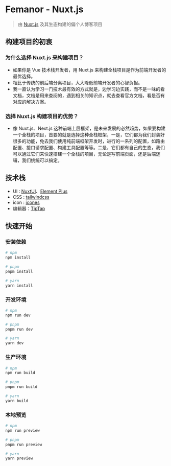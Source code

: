 # Femanor - Nuxt.js

> 由 [Nuxt.js](https://nuxt.com) 及其生态构建的偏个人博客项目

## 构建项目的初衷

### 为什么选择 Nuxt.js 来构建项目？

- 如果你是 Vue 技术栈开发者，用 Nuxt.js 来构建全栈项目是作为前端开发者的最优选择。
- 相比于传统的前后端分离项目，大大降低前端开发者的心智负担。
- 我一直认为学习一门技术最有效的方式就是，边学习边实践，而不是一味的看文档，文档是用来查阅的，遇到相关的知识点，就去查看官方文档，看是否有对应的解决方案。

### 选择 Nuxt.js 构建项目的优势？
- 像 Nuxt.js、Next.js 这种前端上层框架，是未来发展的必然趋势，如果要构建一个全栈的项目，首要的就是选择这种全栈框架，一是，它们都为我们封装好很多的功能，免去我们使用纯前端框架开发时，进行的一系列的配置，如路由配置、接口请求配置、构建工具配置等等。二是，它们都有自己的生态，我们可以通过它们来快速搭建一个全栈的项目，无论是写前端页面，还是后端逻辑，我们统统可以搞定。

## 技术栈

- UI : [NuxtUI](https://ui3.nuxt.dev)、[Element Plus](https://element-plus.org/zh-CN/guide/quickstart.html)
- CSS : [tailwindcss](https://tailwindcss.com)
- icon : [icones](https://icones.js.org/)
- 编辑器：[TipTap](https://tiptap.dev/docs)

## 快速开始

### 安装依赖

```bash
# npm
npm install

# pnpm
pnpm install

# yarn
yarn install
```

### 开发环境

```bash
# npm
npm run dev

# pnpm
pnpm run dev

# yarn
yarn dev
```

### 生产环境

```bash
# npm
npm run build

# pnpm
pnpm run build

# yarn
yarn build
```

### 本地预览

```bash
# npm
npm run preview

# pnpm
pnpm run preview

# yarn
yarn preview
```
